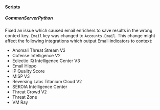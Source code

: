 
#### Scripts

##### CommonServerPython

Fixed an issue which caused email enrichers to save results in the wrong context key. `Email` key was changed to 
`Accounts.Email`. This change might affect the following integrations which output Email indicators to context:
- Anomali Threat Stream V3
- Cofense Intelligence V2
- Eclectic IQ Intelligence Center V3
- Email Hippo
- IP Quality Score
- MISP V3
- Reversing Labs Titanium Cloud V2
- SEKOIA Intelligence Center
- Threat Crowd V2
- Threat Zone
- VM Ray
